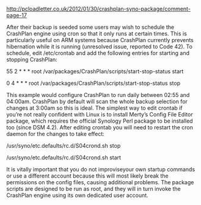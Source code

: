 http://pcloadletter.co.uk/2012/01/30/crashplan-syno-package/comment-page-17

After their backup is seeded some users may wish to schedule the CrashPlan engine using cron so that it only runs at certain times. This is particularly useful on ARM systems because CrashPlan currently prevents hibernation while it is running (unresolved issue, reported to Code 42). To schedule, edit /etc/crontab and add the following entries for starting and stopping CrashPlan:

55 2 * * * root /var/packages/CrashPlan/scripts/start-stop-status start

0  4 * * * root /var/packages/CrashPlan/scripts/start-stop-status stop

This example would configure CrashPlan to run daily between 02:55 and 04:00am. CrashPlan by default will scan the whole backup selection for changes at 3:00am so this is ideal. The simplest way to edit crontab if you’re not really confident with Linux is to install Merty’s Config File Editor package, which requires the official Synology Perl package to be installed too (since DSM 4.2). After editing crontab you will need to restart the cron daemon for the changes to take effect:

/usr/syno/etc.defaults/rc.d/S04crond.sh stop

/usr/syno/etc.defaults/rc.d/S04crond.sh start

It is vitally important that you do not improviseyour own startup commands or use a different account because this will most likely break the permissions on the config files, causing additional problems. The package scripts are designed to be run as root, and they will in turn invoke the CrashPlan engine using its own dedicated user account.
